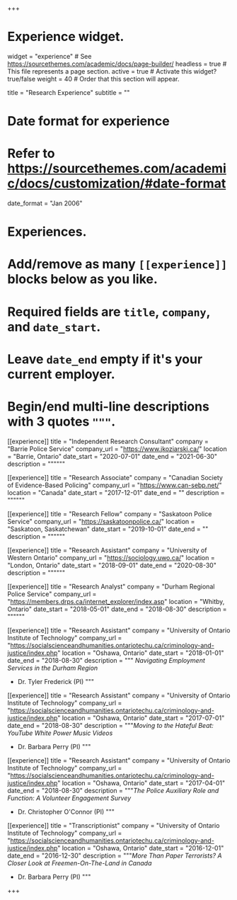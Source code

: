 +++
# Experience widget.
widget = "experience"  # See https://sourcethemes.com/academic/docs/page-builder/
headless = true  # This file represents a page section.
active = true  # Activate this widget? true/false
weight = 40  # Order that this section will appear.

title = "Research Experience"
subtitle = ""

# Date format for experience
#   Refer to https://sourcethemes.com/academic/docs/customization/#date-format
date_format = "Jan 2006"

# Experiences.
#   Add/remove as many `[[experience]]` blocks below as you like.
#   Required fields are `title`, `company`, and `date_start`.
#   Leave `date_end` empty if it's your current employer.
#   Begin/end multi-line descriptions with 3 quotes `"""`.
 [[experience]]
  title = "Independent Research Consultant"
  company = "Barrie Police Service"
  company_url = "https://www.jkoziarski.ca/"
  location = "Barrie, Ontario"
  date_start = "2020-07-01"
  date_end = "2021-06-30"
  description = """"""

[[experience]]
  title = "Research Associate"
  company = "Canadian Society of Evidence-Based Policing"
  company_url = "https://www.can-sebp.net/"
  location = "Canada"
  date_start = "2017-12-01"
  date_end = ""
  description = """"""
  
[[experience]]
  title = "Research Fellow"
  company = "Saskatoon Police Service"
  company_url = "https://saskatoonpolice.ca/"
  location = "Saskatoon, Saskatchewan"
  date_start = "2019-10-01"
  date_end = ""
  description = """"""
  
[[experience]]
  title = "Research Assistant"
  company = "University of Western Ontario"
  company_url = "https://sociology.uwo.ca/"
  location = "London, Ontario"
  date_start = "2018-09-01"
  date_end = "2020-08-30"
  description = """"""
  
 [[experience]]
  title = "Research Analyst"
  company = "Durham Regional Police Service"
  company_url = "https://members.drps.ca/internet_explorer/index.asp"
  location = "Whitby, Ontario"
  date_start = "2018-05-01"
  date_end = "2018-08-30"
  description = """"""
  
[[experience]]
  title = "Research Assistant"
  company = "University of Ontario Institute of Technology"
  company_url = "https://socialscienceandhumanities.ontariotechu.ca/criminology-and-justice/index.php"
  location = "Oshawa, Ontario"
  date_start = "2018-01-01"
  date_end = "2018-08-30"
  description = """ *Navigating Employment Services in the Durham Region* 
  * Dr. Tyler Frederick (PI)
  """
  
[[experience]]
  title = "Research Assistant"
  company = "University of Ontario Institute of Technology"
  company_url = "https://socialscienceandhumanities.ontariotechu.ca/criminology-and-justice/index.php"
  location = "Oshawa, Ontario"
  date_start = "2017-07-01"
  date_end = "2018-08-30"
  description = """*Moving to the Hateful Beat: YouTube White Power Music Videos* 
  * Dr. Barbara Perry (PI)
  """
  
[[experience]]
  title = "Research Assistant"
  company = "University of Ontario Institute of Technology"
  company_url = "https://socialscienceandhumanities.ontariotechu.ca/criminology-and-justice/index.php"
  location = "Oshawa, Ontario"
  date_start = "2017-04-01"
  date_end = "2018-08-30"
  description = """*The Police Auxiliary Role and Function: A Volunteer Engagement Survey* 
  * Dr. Christopher O'Connor (PI)
  """
  
[[experience]]
  title = "Transcriptionist"
  company = "University of Ontario Institute of Technology"
  company_url = "https://socialscienceandhumanities.ontariotechu.ca/criminology-and-justice/index.php"
  location = "Oshawa, Ontario"
  date_start = "2016-12-01"
  date_end = "2016-12-30"
  description = """*More Than Paper Terrorists? A Closer Look at Freemen-On-The-Land in Canada* 
  * Dr. Barbara Perry (PI)
  """

+++
